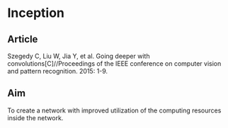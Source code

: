 # Inception

## Article

Szegedy C, Liu W, Jia Y, et al. Going deeper with convolutions[C]//Proceedings of the IEEE conference on computer vision and pattern recognition. 2015: 1-9.

## Aim

To create a network with improved utilization of the computing resources inside the network.

